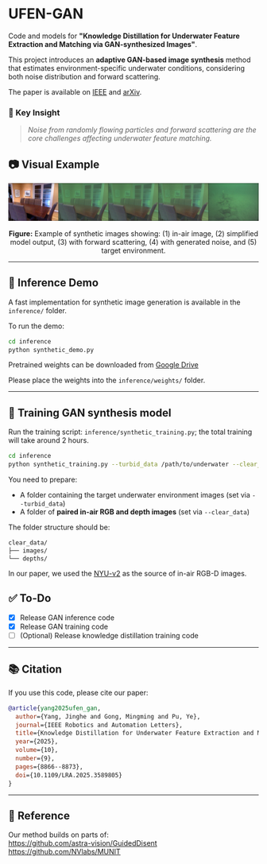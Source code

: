 # UFEN-GAN

Code and models for **"Knowledge Distillation for Underwater Feature Extraction and Matching via GAN-synthesized Images"**.

This project introduces an **adaptive GAN-based image synthesis** method that estimates environment-specific underwater conditions, considering both noise distribution and forward scattering.

The paper is available on [IEEE](https://ieeexplore.ieee.org/document/11081457) and [arXiv](https://arxiv.org/abs/2504.08253).

### 🔑 Key Insight

>*Noise from randomly flowing particles and forward scattering are the core challenges affecting underwater feature matching.*

## 📷 Visual Example

<p align="center">
  <img src="example.png" alt="Demo Example" width="1000"/>
</p>

<p align="center">
  <strong>Figure:</strong> Example of synthetic images showing: (1) in-air image, (2) simplified model output, (3) with forward scattering, (4) with generated noise, and (5) target environment.
</p>



---

## 🔧 Inference Demo

A fast implementation for synthetic image generation is available in the `inference/` folder.

To run the demo:

```bash
cd inference
python synthetic_demo.py
```

Pretrained weights can be downloaded from [Google Drive](https://drive.google.com/drive/folders/1PBefKnEHxgE8K_xqZ6prpdIxbJKfbE47?usp=drive_link)

Please place the weights into the `inference/weights/` folder.

---

## 🧪 Training GAN synthesis model

Run the training script: `inference/synthetic_training.py`; the total training will take around 2 hours.

```bash
cd inference
python synthetic_training.py --turbid_data /path/to/underwater --clear_data /path/to/clear_data
```

You need to prepare:
- A folder containing the target underwater environment images (set via `--turbid_data`)
- A folder of **paired in-air RGB and depth images** (set via `--clear_data`)

The folder structure should be:
```
clear_data/
├── images/
└── depths/
```

In our paper, we used the [NYU-v2](https://cs.nyu.edu/~fergus/datasets/nyu_depth_v2.html) as the source of in-air RGB-D images.


## ✅ To-Do
- [x] Release GAN inference code
- [x] Release GAN training code
- [ ] (Optional) Release knowledge distillation training code

---

## 📚 Citation

If you use this code, please cite our paper:

```bibtex
@article{yang2025ufen_gan,
  author={Yang, Jinghe and Gong, Mingming and Pu, Ye},
  journal={IEEE Robotics and Automation Letters},
  title={Knowledge Distillation for Underwater Feature Extraction and Matching via GAN-Synthesized Images},
  year={2025},
  volume={10},
  number={9},
  pages={8866--8873},
  doi={10.1109/LRA.2025.3589805}
}
```

---
## 📌 Reference

Our method builds on parts of:  
https://github.com/astra-vision/GuidedDisent  
https://github.com/NVlabs/MUNIT

